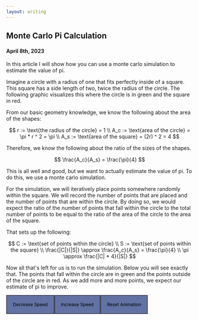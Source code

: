 ```yaml
---
layout: writing
---
```

## Monte Carlo Pi Calculation

#### April 8th, 2023
In this article I will show how you can use a monte carlo simulation to estimate the
value of pi.

Imagine a circle with a radius of one that fits perfectly inside of a square. This
square has a side length of two, twice the radius of the circle. The following
graphic visualizes this where the circle is in green and the square in red.

<div id="filledCanvasContainer" class="resizingCanvasContainer">
<canvas id="filledCanvas" class="resizingCanvas"></canvas>
</div>

From our basic geometry knowledge, we know the following about the area of the shapes:

$$
r := \text{the radius of the circle} = 1
\\
A_c := \text{area of the circle} = \pi * r ^ 2 = \pi
\\
A_s := \text{area of the square} = (2r) ^ 2 = 4
$$

Therefore, we know the following about the ratio of the sizes of the shapes.

$$
\frac{A_c}{A_s} = \frac{\pi}{4}
$$

This is all well and good, but we want to actually estimate the value of pi. To do this,
we use a monte carlo simulation.

For the simulation, we will iteratively place points somewhere randomly within the square.
We will record the number of points that are placed and the number of points that are
within the circle. By doing so, we would expect the ratio of the number of points that fall
within the circle to the total number of points to be equal to the ratio of the area of
the circle to the area of the square.

That sets up the following:

$$
C := \text{set of points within the circle}
\\
S := \text{set of points within the square}
\\
\frac{|C|}{|S|} \approx \frac{A_c}{A_s} = \frac{\pi}{4}
\\
\pi \approx \frac{|C| * 4}{|S|}
$$

Now all that's left for us is to run the simulation. Below you will see exactly that. The points
that fall within the circle are in green and the points outside of the circle are in red. As
we add more and more points, we expect our estimate of pi to improve.

<div id="piCanvasContainer" class="resizingCanvasContainer">
<canvas id="piCanvas" class="resizingCanvas"></canvas>
</div>

<div id="piValue"></div>
<div style="
overflow:hidden;
">
<div id="slowerButton" style="
background-color: #6272a4;
color: #000000;
padding: 16px;
display:inline-block;
font-size: 12px;
border: 2px solid #44475a;
cursor: pointer;
float:left;
user-select: none;
">Decrease Speed</div>
<div id="fasterButton" style="
background-color: #6272a4;
color: #000000;
padding: 16px;
display:inline-block;
font-size: 12px;
border: 2px solid #44475a;
cursor: pointer;
float:left;
user-select: none;
">Increase Speed</div>
<div id="resetButton" style="
background-color: #6272a4;
color: #000000;
padding: 16px;
display:inline-block;
font-size: 12px;
border: 2px solid #44475a;
cursor: pointer;
float:left;
user-select: none;
">Reset Animation</div>
</div>
<script src='./js/monteCarloPi.js'></script>

<script type="text/x-mathjax-config">
    MathJax.Hub.Config({
      tex2jax: {
        skipTags: ['script', 'noscript', 'style', 'textarea', 'pre'],
        inlineMath: [['$','$']]
      }
    });
</script>
<script src="https://cdn.mathjax.org/mathjax/latest/MathJax.js?config=TeX-AMS-MML_HTMLorMML" type="text/javascript"></script>